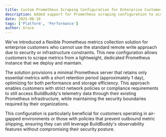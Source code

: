 ```yaml
---
title: Custom Prometheus Scraping Configuration for Enterprise Customers
description: Added support for Prometheus scraping configuration to accommodate customers with restricted remote write capabilities
date: 2025-08-18
tags: ['Platform', 'Performance']
author: Grace
---
```


We've introduced a flexible Prometheus metrics collection solution for enterprise customers who cannot use the standard remote write approach due to security or infrastructure constraints. This new configuration allows customers to scrape metrics from a lightweight, dedicated Prometheus instance that we deploy and maintain.

The solution provisions a minimal Prometheus server that retains only essential metrics with a short retention period (approximately 1 day), optimizing for both performance and storage efficiency. This approach enables customers with strict network policies or compliance requirements to still access BuildBuddy's telemetry data through their existing Prometheus infrastructure, while maintaining the security boundaries required by their organizations.

This configuration is particularly beneficial for customers operating in air-gapped environments or those with policies that prevent outbound metric shipping, ensuring they can still leverage BuildBuddy's observability features without compromising their security posture.